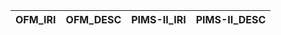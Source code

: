 | OFM_IRI   | OFM_DESC   | PIMS-II_IRI   | PIMS-II_DESC   |
|-----------|------------|---------------|----------------|